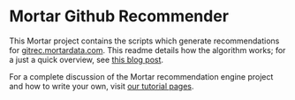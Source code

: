 # Mortar Github Recommender

This Mortar project contains the scripts which generate recommendations for [gitrec.mortardata.com](http://gitrec.mortardata.com/). This readme details how the algorithm works; for a just a quick overview, see [this blog post](http://blog.mortardata.com/post/53294300530/gitrec-your-personalized-github-repo-recommender).

For a complete discussion of the Mortar recommendation engine project and how to write your own, visit [our tutorial pages](http://help.mortardata.com/data_apps/recommendation_engine).